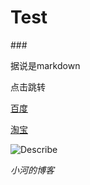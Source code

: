 # Test

###<p>据说是markdown</p>

<a name="link">点击跳转</a>

[百度](http://www.baidu.com)

<a href="http://www.taobao.com">淘宝</a>

![Describe](http://avatar.csdn.net/4/9/C/1_renfufei.jpg)

*小河的博客*
